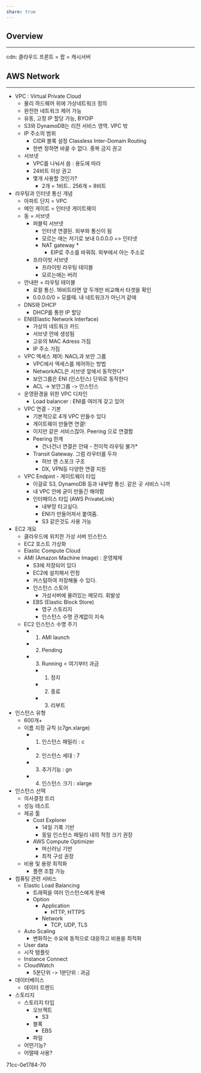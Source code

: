 ```yaml
---
share: true
---
```


## Overview
---
cdn: 클라우드 프론트 = 팝 = 캐시서버

## AWS Network
---
- VPC : Virtual Private Cloud
	- 물리 하드웨어 위에 가상네트워크 정의
	- 완전한 네트워크 제어 가능
	- 유동, 고정 IP 할당 가능, BYOIP
	- S3와 DynamoDB는 리전 서비스 영역. VPC 밖
	- IP 주소의 범위
		- CIDR 블록 설정 Classless Inter-Domain Routing
		- 한번 정하면 바꿀 수 없다. 중복 금지 권고
	- 서브넷
		- VPC를 나눠서 씀 : 용도에 따라
		- 24비트 이상 권고
		- 몇개 사용할 것인가?
			- 2개 = 1비트.. 256개 = 8비트
- 라우팅과 인터넷 통신 개념
	- 아파트 단지 = VPC
	- 메인 게이트 = 인터넷 게이트웨이
	- 동 = 서브넷
		- 퍼블릭 서브넷
			- 인터넷 연결된. 외부와 통신이 됨
			- 모르는 애는 저기로 보내 0.0.0.0 => 인터넷
			- NAT gateway *
				- EIP로 주소를 바꿔줘. 외부에서 아는 주소로
		- 프라이빗 서브넷
			- 프라이빗 라우팅 테이블
			- 모르는애는 버려
	- 안내판 = 라우팅 테이블
		- 로컬 통신. 16비트라면 앞 두개만 비교해서 타겟을 확인
		- 0.0.0.0/0 = 모를때. 내 네트워크가 아닌거 같애
	- DNS와 DHCP
		- DHCP를 통한 IP 할당
	- ENI(Elastic Network Interface)
		- 가상의 네트워크 카드
		- 서브넷 안에 생성됨
		- 고유의 MAC Adress 가짐
		- IP 주소 가짐
	- VPC 엑세스 제어: NACL과 보안 그룹
		- VPC에서 엑세스를 제어하는 방법
		- NetworkACL은 서브넷 앞에서 동작한다*
		- 보안그룹은 ENI (인스턴스) 단위로 동작한다
		- ACL -> 보안그룹 -> 인스턴스
	- 운영환경을 위한 VPC 디자인
		- Load balancer : ENI를 여러개 갖고 있어
	- VPC 연결 - 기본
		- 기본적으로 4개 VPC 만들수 있다
		- 게이트웨이 만들면 연결!
		- 이지만 같은 서비스잖아. Peering 으로 연결함
		- Peering 한계
			- 건너건너 연결은 안돼 - 전이적 라우팅 불가*
		- Transit Gateway. 그럼 라우터를 두자
			- 허브 앤 스포크 구조
			- DX, VPN등 다양한 연결 지원
	- VPC Endpint - 게이트웨이 타입
		- 이걸로 S3, DynamoDB 등과 내부망 통신. 같은 곳 서비스 니까
		- 내 VPC 안에 굳이 만들긴 해야함
		- 인터페이스 타입 (AWS PrivateLink)
			- 내부망 타고싶다.
			- ENI가 만들어져서 붙여줌.
			- S3 같은것도 사용 가능
- EC2 개요
	- 클라우드에 위치한 가상 서버 인스턴스
	- EC2 호스트 가상화
	- Elastic Compute Cloud
	- AMI (Amazon Machine Image) : 운영체제
		- S3에 저장되어 있다
		- EC2에 설치해서 런칭
		- 커스텀하여 저장해둘 수 있다.
		- 인스턴스 스토어
			- 가상서버에 물려있는 메모리. 휘발성
		- EBS (Elastic Block Store)
			- 영구 스토리지
			- 인스턴스 수명 관계없이 지속
	- EC2 인스턴스 수명 주기
		- 1. AMI launch 
		- 2. Pending
		- 3. Running < 여기부터 과금
			- 1) 정지
			- 2) 종료
			- 3) 리부트
- 인스턴스 유형
	- 600개+
	- 이름 지정 규칙 (c7gn.xlarge)
		- 1. 인스턴스 패밀리 : c
		- 2. 인스턴스 세대 : 7
		- 3. 추가기능 : gn
		- 4. 인스턴스 크기 : xlarge
- 인스턴스 선택
	- 의사결정 트리 
	- 성능 테스트
	- 제공 툴
		- Cost Explorer
			- 14일 기록 기반
			- 동일 인스턴스 패밀리 내의 적정 크기 권장
		- AWS Compute Optimizer
			- 머신러닝 기반
			- 최적 구성 권장
	- 비용 및 용량 최적화
		- 플랜 조합 가능
- 컴퓨팅 관련 서비스
	- Elastic Load Balancing
		- 트래픽을 여러 인스턴스에게 분배
		- Option
			- Application
				- HTTP, HTTPS
			- Network
				- TCP, UDP, TLS
	- Auto Scaling
		- 변화하는 수요에 동적으로 대응하고 비용을 최적화
	- User data
	- 시작 탬플릿
	- Instance Connect
	- CloudWatch
		- 5분단위 -> 1분단위 : 과금
- 데이터베이스
	- 데이터 트렌드
- 스토리지
	- 스토리지 타입
		- 오브젝트
			- S3
		- 블록
			- EBS
		- 파일
	- 어떤기능?
	- 어떨때 사용?

71cc-0e1784-70


